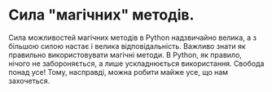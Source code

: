 # Сила "магічних" методів.

Сила можливостей магічних методів в Python надзвичайно велика, а з більшою силою настає і велика відповідальність. Важливо знати як правильно використовувати магічні методи. В Python, як правило, нічого не забороняється, а лише ускладнюється використання. Свобода понад усе! Тому, насправді, можна робити майже усе, що нам захочеться. 

<!--

> ***Спеціальний***, або ***магічний метод*** — це метод, який викликається неявно, часто щоб виконати операцію для певного типа. 

Наприклад, можна визначити __bool__ метод, щоб вказати чи є об'єкт True/False в булевому контексті. Таким чином дуже багато аспектів поведінки об'єктів в Python можна змінити.

Імена магічних методів починаються і закінчуються двома символами підкреслення, наприклад:

	__init__
	__getattr__
	__eq__



### Життєвий цикл об'єкта

Нам вже відомий самий базовий магічний метод, `__init__`. За його допомоги ми можемо ініціалізвати об'єкт. Однак, коли ми напишемо:

	x = SomeClass()
	
'__init__' це не саме перше, що викликається. Насправді екземпляр об'єкта створює метод `__new__`, а вже потім ініціалізатор. На іншому кінці життєвого цикла об'єкта знаходиться метод `__del__`. Давайте детальніше розглянемо ці три магічних метода.

#### `__new__(cls, [...])`

Конструктор класа. Це перший метод, який буде викликано при створенні об'єкта. Він приймає в якості параметрів клас і потім будь-які інші аргументи, які буде передано в `__init__`. `__new__` використовується дуже рідко, але деколи буває корисним, зокрема, коли клас успадковується від немутабельного (immutable) типа, такого як кортеж (tuple) чи рядок.

#### `__init__(self, [...)`

Ініціалізатор класа. Йому передається усе, з чим було викликано конструктор. Наприклад, якщо ми напишемо

	x = SomeClass(10, 'foo')

`__init__` отримає 10 і 'foo' в якості аргументів. 
`__init__` майже повсемістно використовується при визначенні класів. 
Майже завжди цей метод помилково називають конструктором.

#### `__del__(self)`

Якщо `__new__` і `__init__` — конструктори об'єкта, `__del__` — його деструктор. Він не визначає поведінку для оператора `del`, 
тому цей код не є еквівалентним `x.__del__(). 
Він визначає поведінку об'єкта у той час, коли за об'єкт береться збиральник сміття. 
Це може бути доволі зручно для об'єктів, які можуть потребувати додаткових "чисток" під час видалення, наприклад сокети чи файлові об'єкти. 
Однак пам'ятайте, що
`__del__` не може слугувати заміною для хороших програмістських практик. 
Завжди завершуйте з'єднання, якщо закінчили з нми працювати і так далі! Фактично, через відсутність гарантії виклику, `__del__` не повинен використовуватись майже ніколи. Використовуйте його з обережністю!



-->